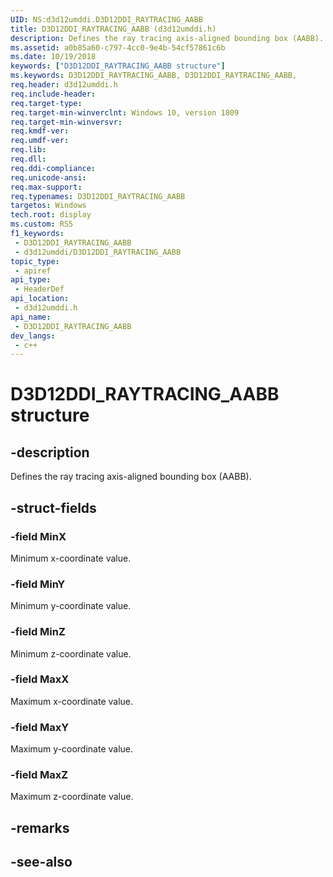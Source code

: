 ```yaml
---
UID: NS:d3d12umddi.D3D12DDI_RAYTRACING_AABB
title: D3D12DDI_RAYTRACING_AABB (d3d12umddi.h)
description: Defines the ray tracing axis-aligned bounding box (AABB).
ms.assetid: a0b85a60-c797-4cc0-9e4b-54cf57861c6b
ms.date: 10/19/2018
keywords: ["D3D12DDI_RAYTRACING_AABB structure"]
ms.keywords: D3D12DDI_RAYTRACING_AABB, D3D12DDI_RAYTRACING_AABB,
req.header: d3d12umddi.h
req.include-header: 
req.target-type: 
req.target-min-winverclnt: Windows 10, version 1809
req.target-min-winversvr: 
req.kmdf-ver: 
req.umdf-ver: 
req.lib: 
req.dll: 
req.ddi-compliance: 
req.unicode-ansi: 
req.max-support: 
req.typenames: D3D12DDI_RAYTRACING_AABB
targetos: Windows
tech.root: display
ms.custom: RS5
f1_keywords:
 - D3D12DDI_RAYTRACING_AABB
 - d3d12umddi/D3D12DDI_RAYTRACING_AABB
topic_type:
 - apiref
api_type:
 - HeaderDef
api_location:
 - d3d12umddi.h
api_name:
 - D3D12DDI_RAYTRACING_AABB
dev_langs:
 - c++
---
```


# D3D12DDI_RAYTRACING_AABB structure


## -description

Defines the ray tracing axis-aligned bounding box (AABB).

## -struct-fields

### -field MinX

Minimum x-coordinate value.

### -field MinY

Minimum y-coordinate value.

### -field MinZ

Minimum z-coordinate value.

### -field MaxX

Maximum x-coordinate value.

### -field MaxY

Maximum y-coordinate value.

### -field MaxZ

 
Maximum z-coordinate value.

## -remarks

## -see-also

